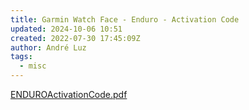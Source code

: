 ```yaml
---
title: Garmin Watch Face - Enduro - Activation Code
updated: 2024-10-06 10:51
created: 2022-07-30 17:45:09Z
author: André Luz
tags:
  - misc
---
```


[ENDUROActivationCode.pdf](../../_resources/ENDUROActivationCode.pdf)